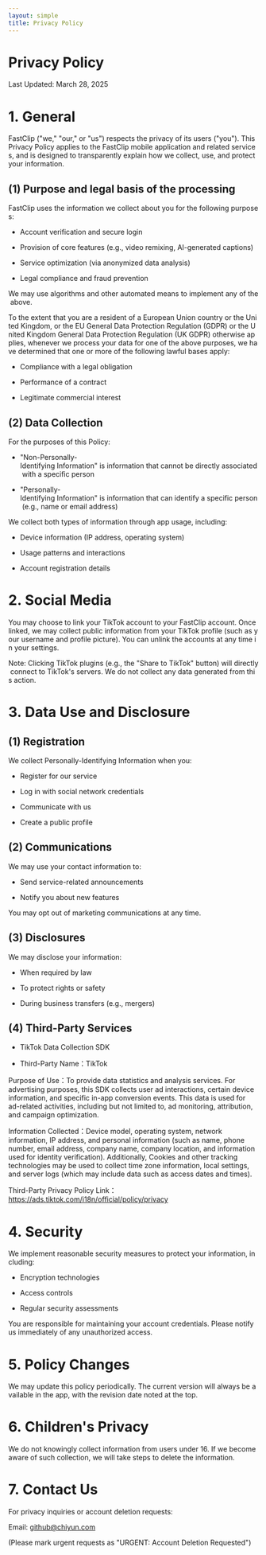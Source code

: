 ```yaml
---
layout: simple
title: Privacy Policy
---
```

# Privacy Policy

Last Updated: March 28, 2025

# 1. General

FastClip ("we," "our," or "us") respects the privacy of its users ("you"). This Privacy Policy applies to the FastClip mobile application and related services, and is designed to transparently explain how we collect, use, and protect your information.

## (1) Purpose and legal basis of the processing

FastClip uses the information we collect about you for the following purposes:

*   Account verification and secure login
    
*   Provision of core features (e.g., video remixing, AI-generated captions)
    
*   Service optimization (via anonymized data analysis)
    
*   Legal compliance and fraud prevention
    

We may use algorithms and other automated means to implement any of the above.

To the extent that you are a resident of a European Union country or the United Kingdom, or the EU General Data Protection Regulation (GDPR) or the United Kingdom General Data Protection Regulation (UK GDPR) otherwise applies, whenever we process your data for one of the above purposes, we have determined that one or more of the following lawful bases apply:

*   Compliance with a legal obligation
    
*   Performance of a contract
    
*   Legitimate commercial interest
    

## (2) Data Collection

For the purposes of this Policy:

*   "Non-Personally-Identifying Information" is information that cannot be directly associated with a specific person
    
*   "Personally-Identifying Information" is information that can identify a specific person (e.g., name or email address)
    

We collect both types of information through app usage, including:

*   Device information (IP address, operating system)
    
*   Usage patterns and interactions
    
*   Account registration details
    

# 2. Social Media

You may choose to link your TikTok account to your FastClip account. Once linked, we may collect public information from your TikTok profile (such as your username and profile picture). You can unlink the accounts at any time in your settings.

Note: Clicking TikTok plugins (e.g., the "Share to TikTok" button) will directly connect to TikTok's servers. We do not collect any data generated from this action.

# 3. Data Use and Disclosure

## (1) Registration

We collect Personally-Identifying Information when you:

*   Register for our service
    
*   Log in with social network credentials
    
*   Communicate with us
    
*   Create a public profile
    

## (2) Communications

We may use your contact information to:

*   Send service-related announcements
    
*   Notify you about new features
    

You may opt out of marketing communications at any time.

## (3) Disclosures

We may disclose your information:

*   When required by law
    
*   To protect rights or safety
    
*   During business transfers (e.g., mergers)

## (4) Third-Party Services

*   TikTok Data Collection SDK

*   Third-Party Name：TikTok

Purpose of Use：To provide data statistics and analysis services. For advertising purposes, this SDK collects user ad interactions, certain device information, and specific in-app conversion events. This data is used for ad-related activities, including but not limited to, ad monitoring, attribution, and campaign optimization.

Information Collected：Device model, operating system, network information, IP address, and personal information (such as name, phone number, email address, company name, company location, and information used for identity verification). Additionally, Cookies and other tracking technologies may be used to collect time zone information, local settings, and server logs (which may include data such as access dates and times).

Third-Party Privacy Policy Link：https://ads.tiktok.com/i18n/official/policy/privacy

# 4. Security

We implement reasonable security measures to protect your information, including:

*   Encryption technologies
    
*   Access controls
    
*   Regular security assessments
    

You are responsible for maintaining your account credentials. Please notify us immediately of any unauthorized access.

# 5. Policy Changes

We may update this policy periodically. The current version will always be available in the app, with the revision date noted at the top.

# 6. Children's Privacy

We do not knowingly collect information from users under 16. If we become aware of such collection, we will take steps to delete the information.

# 7. Contact Us

For privacy inquiries or account deletion requests:

Email: github@chiyun.com

(Please mark urgent requests as "URGENT: Account Deletion Requested")
